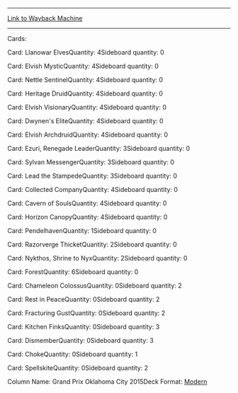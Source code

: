 
---
[Link to Wayback Machine](https://web.archive.org/web/20160114184204/http://magic.wizards.com/en/articles/decks/andrew-sullanos-elves-2015-09-13)

[_metadata_:generator]:- "Drupal 7 (http://drupal.org)"
[_metadata_:node]:- "660626"
[_metadata_:publish_date]:- "2015-09-13"
[_metadata_:source]:- "article"
[_metadata_:title]:- "Andrew Sullano's Elves"
[_metadata_:wayback_capture_timestamp]:- "2016-01-14 18:42:04"
[_metadata_:wayback_raw_url]:- "https://web.archive.org/web/20160114184204id_/http://magic.wizards.com/en/articles/decks/andrew-sullanos-elves-2015-09-13"
[_metadata_:wayback_url]:- "http://magic.wizards.com/en/articles/decks/andrew-sullanos-elves-2015-09-13"
---





Cards: 

Card: Llanowar ElvesQuantity: 4Sideboard quantity: 0 



Card: Elvish MysticQuantity: 4Sideboard quantity: 0 



Card: Nettle SentinelQuantity: 4Sideboard quantity: 0 



Card: Heritage DruidQuantity: 4Sideboard quantity: 0 



Card: Elvish VisionaryQuantity: 4Sideboard quantity: 0 



Card: Dwynen's EliteQuantity: 4Sideboard quantity: 0 



Card: Elvish ArchdruidQuantity: 4Sideboard quantity: 0 



Card: Ezuri, Renegade LeaderQuantity: 3Sideboard quantity: 0 



Card: Sylvan MessengerQuantity: 3Sideboard quantity: 0 



Card: Lead the StampedeQuantity: 3Sideboard quantity: 0 



Card: Collected CompanyQuantity: 4Sideboard quantity: 0 



Card: Cavern of SoulsQuantity: 4Sideboard quantity: 0 



Card: Horizon CanopyQuantity: 4Sideboard quantity: 0 



Card: PendelhavenQuantity: 1Sideboard quantity: 0 



Card: Razorverge ThicketQuantity: 2Sideboard quantity: 0 



Card: Nykthos, Shrine to NyxQuantity: 2Sideboard quantity: 0 



Card: ForestQuantity: 6Sideboard quantity: 0 



Card: Chameleon ColossusQuantity: 0Sideboard quantity: 2 



Card: Rest in PeaceQuantity: 0Sideboard quantity: 2 



Card: Fracturing GustQuantity: 0Sideboard quantity: 2 



Card: Kitchen FinksQuantity: 0Sideboard quantity: 3 



Card: DismemberQuantity: 0Sideboard quantity: 3 



Card: ChokeQuantity: 0Sideboard quantity: 1 



Card: SpellskiteQuantity: 0Sideboard quantity: 2 

Column Name: Grand Prix Oklahoma City 2015Deck Format: [Modern](/en/deck-format/modern)


 

 
